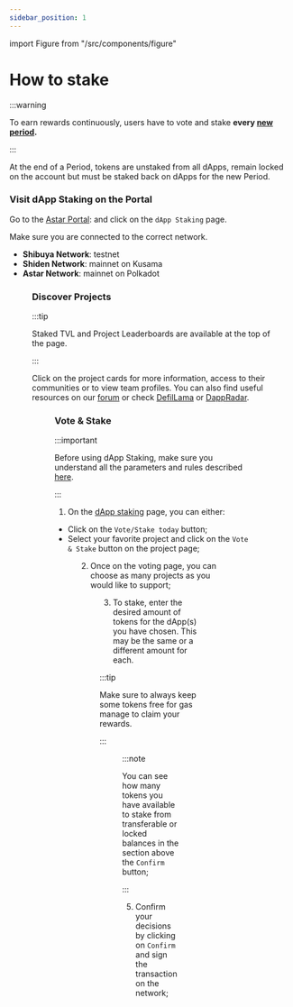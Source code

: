 ```yaml
---
sidebar_position: 1
---
```


import Figure from "/src/components/figure"

# How to stake

:::warning

 To earn rewards continuously, users have to vote and stake **every [new period](/docs/use/dapp-staking/for-stakers/#periods-subperiods--eras).**

 :::

At the end of a Period, tokens are unstaked from all dApps, remain locked on the account but must be staked back on dApps for the new Period.

### Visit dApp Staking on the Portal

Go to the [Astar Portal](https://portal.astar.network/astar/dapp-staking/discover):  and click on the `dApp Staking` page.

Make sure you are connected to the correct network.
- **Shibuya Network**: testnet
- **Shiden Network**: mainnet on Kusama
- **Astar Network**: mainnet on Polkadot

<Figure src={require('/docs/use/dapp-staking/for-stakers/img/networks.png').default } width="100%" /> 

### Discover Projects

:::tip

Staked TVL and Project Leaderboards are available at the top of the page. 


:::

Click on the project cards for more information, access to their communities or to view team profiles. You can also find useful resources on our [forum](https://forum.astar.network/) or check [DefilLama](https://defillama.com/) or [DappRadar](https://dappradar.com/).

<Figure src={require('/docs/use/dapp-staking/for-stakers/img/Projects_page.png').default } width="100%" /> 

### Vote & Stake

:::important

Before using dApp Staking, make sure you understand all the parameters and rules described [here](/docs/use/dapp-staking/for-stakers/).

:::

1) On the [dApp staking](https://portal.astar.network/astar/dapp-staking/discover) page, you can either:

- Click on the `Vote/Stake today` button;
- Select your favorite project and click on the `Vote & Stake` button on the project page;

<Figure src={require('/docs/use/dapp-staking/for-stakers/img/Vote_Page.png').default } width="100%" /> 

2) Once on the voting page, you can choose as many projects as you would like to support;

<Figure src={require('/docs/use/dapp-staking/for-stakers/img/Staking_Page.png').default } width="85%" /> 

3) To stake, enter the desired amount of tokens for the dApp(s) you have chosen. This may be the same or a different amount for each.

:::tip

Make sure to always keep some tokens free for gas manage to claim your rewards.

:::

<Figure src={require('/docs/use/dapp-staking/for-stakers/img/Staking_Page_2.png').default } width="85%" /> 

:::note

You can see how many tokens you have available to stake from transferable or locked balances in the section above the `Confirm` button;

:::

5) Confirm your decisions by clicking on `Confirm` and sign the transaction on the network;
